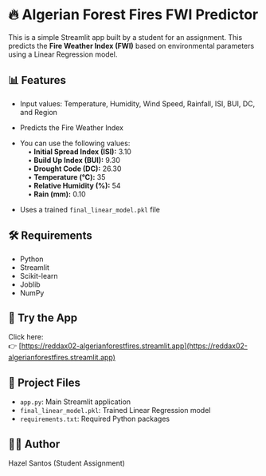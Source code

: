 # 🔥 Algerian Forest Fires FWI Predictor

This is a simple Streamlit app built by a student for an assignment. This predicts the **Fire Weather Index (FWI)** based on environmental parameters using a Linear Regression model.

## 📊 Features
- Input values: Temperature, Humidity, Wind Speed, Rainfall, ISI, BUI, DC, and Region
- Predicts the Fire Weather Index
- You can use the following values: <br>
      &nbsp;&nbsp;&nbsp;&nbsp;• **Initial Spread Index (ISI):** 3.10  
      &nbsp;&nbsp;&nbsp;&nbsp;• **Build Up Index (BUI):** 9.30  
      &nbsp;&nbsp;&nbsp;&nbsp;• **Drought Code (DC):** 26.30  
      &nbsp;&nbsp;&nbsp;&nbsp;• **Temperature (°C):** 35  
      &nbsp;&nbsp;&nbsp;&nbsp;• **Relative Humidity (%):** 54  
      &nbsp;&nbsp;&nbsp;&nbsp;• **Rain (mm):** 0.10
    
- Uses a trained `final_linear_model.pkl` file

## 🛠️ Requirements
- Python
- Streamlit
- Scikit-learn
- Joblib
- NumPy

## 🚀 Try the App
Click here:  
👉 [https://reddax02-algerianforestfires.streamlit.app](https://reddax02-algerianforestfires.streamlit.app)

## 📁 Project Files
- `app.py`: Main Streamlit application
- `final_linear_model.pkl`: Trained Linear Regression model
- `requirements.txt`: Required Python packages


## 🙋‍♂️ Author
Hazel Santos (Student Assignment)
